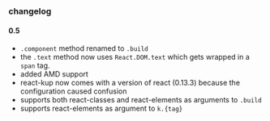 ### changelog

#### 0.5

- `.component` method renamed to `.build`
- the `.text` method now uses `React.DOM.text` which gets wrapped in a `span` tag.
- added AMD support
- react-kup now comes with a version of react (0.13.3) because the configuration caused confusion
- supports both react-classes and react-elements as arguments to `.build`
- supports react-elements as argument to `k.{tag}`
